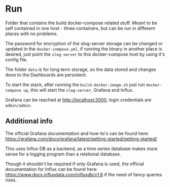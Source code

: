 # Run

Folder that contains the build docker-compose related stuff. Meant to be self contained in one host - three containers, but can be run in different places with no problems.

The password for encryption of the slog-server storage can be changed or updated in the `docker-compose.yml`, if running the binary in another place is desired, just point the `slog-server` to this docker-compose host by using it's config file.

The folder `data` is for long term storage, so the data stored and changes done to the Dashboards are persistent.

To start the stack, after running the `build-docker-image.sh` just run `docker-compose up`, this will start the `slog-server`, Grafana and Influx.

Grafana can be reached at <http://localhost:3000>, login credentials are `admin/admin`.

## Additional info

The official Grafana documentation and how-to's can be found here: <https://grafana.com/docs/grafana/latest/getting-started/getting-started/>

This uses Influx DB as a backend, as a time series database makes more sense for a logging program than a relational database.

Though it shouldn't be required if only Grafana is used, the official documentation for Influx can be found here: <https://www.docs.influxdata.com/influxdb/v1.8> if the need of fancy queries rises.
